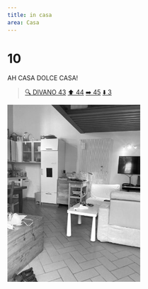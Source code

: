 ```yaml
---
title: in casa
area: Casa
---
```

# 10
AH CASA DOLCE CASA!

> [🔍 DIVANO 43](43-casa-sul_divano.md)
> [⬆️ 44](44-cucina-il%20tavolo.md) 
> [➡️ 45](45-casa-davanti_bagno.md)
> [⬇️ 3](3-giardino-nord.md)

![foto_50](../_assets/preview/foto_50.jpg)
